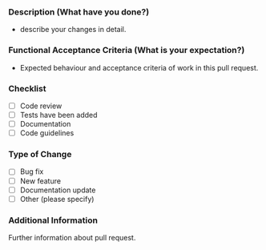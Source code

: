 ### Description (What have you done?)

- describe your changes in detail.

### Functional Acceptance Criteria (What is your expectation?)

- Expected behaviour and acceptance criteria of work in this pull request.

### Checklist

- [ ] Code review
- [ ] Tests have been added
- [ ] Documentation
- [ ] Code guidelines

### Type of Change

- [ ] Bug fix
- [ ] New feature
- [ ] Documentation update
- [ ] Other (please specify)

### Additional Information

Further information about pull request.
